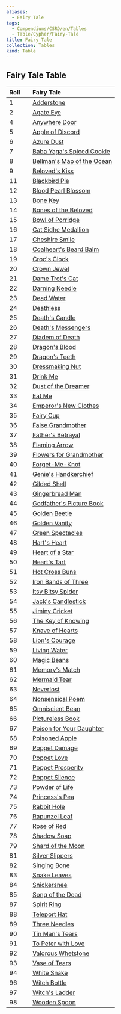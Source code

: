 ```yaml
---
aliases:
  - Fairy Tale
tags:
  - Compendiums/CSRD/en/Tables
  - Table/Cypher/Fairy-Tale
title: Fairy Tale
collection: Tables
kind: Table
---
```

## Fairy Tale Table  
|  Roll &nbsp; &nbsp; | Fairy Tale  |  
| ------------- | :----------- |  
| 1 | [Adderstone](Adderstone.md) |  
| 2 | [Agate Eye](Agate-Eye.md) |  
| 4 | [Anywhere Door](Anywhere-Door.md) |  
| 5 | [Apple of Discord](Apple-of-Discord.md) |  
| 6 | [Azure Dust](Azure-Dust.md) |  
| 7 | [Baba Yaga's Spiced Cookie](Baba-Yagas-Spiced-Cookie.md) |  
| 8 | [Bellman's Map of the Ocean](Bellmans-Map-of-the-Ocean.md) |  
| 9 | [Beloved's Kiss](Beloveds-Kiss.md) |  
| 11 | [Blackbird Pie](Blackbird-Pie.md) |  
| 12 | [Blood Pearl Blossom](Blood-Pearl-Blossom.md) |  
| 13 | [Bone Key](Bone-Key.md) |  
| 14 | [Bones of the Beloved](Bones-of-the-Beloved.md) |  
| 15 | [Bowl of Porridge](Bowl-of-Porridge.md) |  
| 16 | [Cat Sidhe Medallion](Cat-Sidhe-Medallion.md) |  
| 17 | [Cheshire Smile](Cheshire-Smile.md) |  
| 18 | [Coalheart's Beard Balm](Coalhearts-Beard-Balm.md) |  
| 19 | [Croc's Clock](Crocs-Clock.md) |  
| 20 | [Crown Jewel](Crown-Jewel.md) |  
| 21 | [Dame Trot's Cat](Dame-Trots-Cat.md) |  
| 22 | [Darning Needle](Darning-Needle.md) |  
| 23 | [Dead Water](Dead-Water.md) |  
| 24 | [Deathless](Deathless.md) |  
| 25 | [Death's Candle](Deaths-Candle.md) |  
| 26 | [Death's Messengers](Deaths-Messengers.md) |  
| 27 | [Diadem of Death](Diadem-of-Death.md) |  
| 28 | [Dragon's Blood](Dragons-Blood.md) |  
| 29 | [Dragon's Teeth](Dragons-Teeth.md) |  
| 30 | [Dressmaking Nut](Dressmaking-Nut.md) |  
| 31 | [Drink Me](Drink-Me.md) |  
| 32 | [Dust of the Dreamer](Dust-of-the-Dreamer.md) |  
| 33 | [Eat Me](Eat-Me.md) |  
| 34 | [Emperor's New Clothes](Emperors-New-Clothes.md) |  
| 35 | [Fairy Cup](Fairy-Cup.md) |  
| 36 | [False Grandmother](False-Grandmother.md) |  
| 37 | [Father's Betrayal](Fathers-Betrayal.md) |  
| 38 | [Flaming Arrow](Flaming-Arrow.md) |  
| 39 | [Flowers for Grandmother](Flowers-for-Grandmother.md) |  
| 40 | [Forget-Me-Knot](Forget-Me-Knot.md) |  
| 41 | [Genie's Handkerchief](Genies-Handkerchief.md) |  
| 42 | [Gilded Shell](Gilded-Shell.md) |  
| 43 | [Gingerbread Man](Gingerbread-Man.md) |  
| 44 | [Godfather's Picture Book](Godfathers-Picture-Book.md) |  
| 45 | [Golden Beetle](Golden-Beetle.md) |  
| 46 | [Golden Vanity](Golden-Vanity.md) |  
| 47 | [Green Spectacles](Green-Spectacles.md) |  
| 48 | [Hart's Heart](Harts-Heart.md) |  
| 49 | [Heart of a Star](Heart-of-a-Star.md) |  
| 50 | [Heart's Tart](Hearts-Tart.md) |  
| 51 | [Hot Cross Buns](Hot-Cross-Buns.md) |  
| 52 | [Iron Bands of Three](Iron-Bands-of-Three.md) |  
| 53 | [Itsy Bitsy Spider](Itsy-Bitsy-Spider.md) |  
| 54 | [Jack's Candlestick](Jacks-Candlestick.md) |  
| 55 | [Jiminy Cricket](Jiminy-Cricket.md) |  
| 56 | [The Key of Knowing](The-Key-of-Knowing.md) |  
| 57 | [Knave of Hearts](Knave-of-Hearts.md) |  
| 58 | [Lion's Courage](Lions-Courage.md) |  
| 59 | [Living Water](Living-Water.md) |  
| 60 | [Magic Beans](Magic-Beans.md) |  
| 61 | [Memory's Match](Memorys-Match.md) |  
| 62 | [Mermaid Tear](Mermaid-Tear.md) |  
| 63 | [Neverlost](Neverlost.md) |  
| 64 | [Nonsensical Poem](Nonsensical-Poem.md) |  
| 65 | [Omniscient Bean](Omniscient-Bean.md) |  
| 66 | [Pictureless Book](Pictureless-Book.md) |  
| 67 | [Poison for Your Daughter](Poison-for-Your-Daughter.md) |  
| 68 | [Poisoned Apple](Poisoned-Apple.md) |  
| 69 | [Poppet Damage](Poppet-Damage.md) |  
| 70 | [Poppet Love](Poppet-Love.md) |  
| 71 | [Poppet Prosperity](Poppet-Prosperity.md) |  
| 72 | [Poppet Silence](Poppet-Silence.md) |  
| 73 | [Powder of Life](Powder-of-Life.md) |  
| 74 | [Princess's Pea](Princesss-Pea.md) |  
| 75 | [Rabbit Hole](Rabbit-Hole.md) |  
| 76 | [Rapunzel Leaf](Rapunzel-Leaf.md) |  
| 77 | [Rose of Red](Rose-of-Red.md) |  
| 78 | [Shadow Soap](Shadow-Soap.md) |  
| 79 | [Shard of the Moon](Shard-of-the-Moon.md) |  
| 81 | [Silver Slippers](Silver-Slippers.md) |  
| 82 | [Singing Bone](Singing-Bone.md) |  
| 83 | [Snake Leaves](Snake-Leaves.md) |  
| 84 | [Snickersnee](Snickersnee.md) |  
| 85 | [Song of the Dead](Song-of-the-Dead.md) |  
| 87 | [Spirit Ring](Spirit-Ring.md) |  
| 88 | [Teleport Hat](Teleport-Hat.md) |  
| 89 | [Three Needles](Three-Needles.md) |  
| 90 | [Tin Man's Tears](Tin-Mans-Tears.md) |  
| 91 | [To Peter with Love](To-Peter-with-Love.md) |  
| 92 | [Valorous Whetstone](Valorous-Whetstone.md) |  
| 93 | [Vase of Tears](Vase-of-Tears.md) |  
| 94 | [White Snake](White-Snake.md) |  
| 96 | [Witch Bottle](Witch-Bottle.md) |  
| 97 | [Witch's Ladder](Witchs-Ladder.md) |  
| 98 | [Wooden Spoon](Wooden-Spoon.md) |